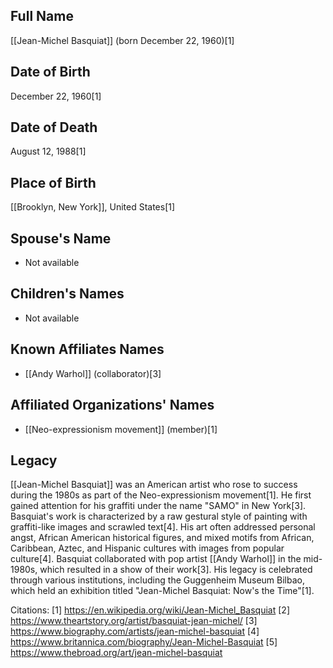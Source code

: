 ## Full Name
[[Jean-Michel Basquiat]] (born December 22, 1960)[1]

## Date of Birth
December 22, 1960[1]

## Date of Death
August 12, 1988[1]

## Place of Birth
[[Brooklyn, New York]], United States[1]

## Spouse's Name
- Not available

## Children's Names
- Not available

## Known Affiliates Names
- [[Andy Warhol]] (collaborator)[3]

## Affiliated Organizations' Names
- [[Neo-expressionism movement]] (member)[1]

## Legacy
[[Jean-Michel Basquiat]] was an American artist who rose to success during the 1980s as part of the Neo-expressionism movement[1]. He first gained attention for his graffiti under the name "SAMO" in New York[3]. Basquiat's work is characterized by a raw gestural style of painting with graffiti-like images and scrawled text[4]. His art often addressed personal angst, African American historical figures, and mixed motifs from African, Caribbean, Aztec, and Hispanic cultures with images from popular culture[4]. Basquiat collaborated with pop artist [[Andy Warhol]] in the mid-1980s, which resulted in a show of their work[3]. His legacy is celebrated through various institutions, including the Guggenheim Museum Bilbao, which held an exhibition titled "Jean-Michel Basquiat: Now's the Time"[1].

Citations:
[1] https://en.wikipedia.org/wiki/Jean-Michel_Basquiat
[2] https://www.theartstory.org/artist/basquiat-jean-michel/
[3] https://www.biography.com/artists/jean-michel-basquiat
[4] https://www.britannica.com/biography/Jean-Michel-Basquiat
[5] https://www.thebroad.org/art/jean-michel-basquiat